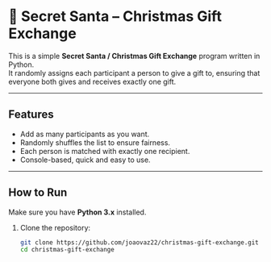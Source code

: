 # 🎅 Secret Santa – Christmas Gift Exchange

This is a simple **Secret Santa / Christmas Gift Exchange** program written in Python.  
It randomly assigns each participant a person to give a gift to, ensuring that everyone both gives and receives exactly one gift.

---

## Features
- Add as many participants as you want.
- Randomly shuffles the list to ensure fairness.
- Each person is matched with exactly one recipient.
- Console-based, quick and easy to use.

---

## How to Run

Make sure you have **Python 3.x** installed.

1. Clone the repository:
   ```bash
   git clone https://github.com/joaovaz22/christmas-gift-exchange.git
   cd christmas-gift-exchange
